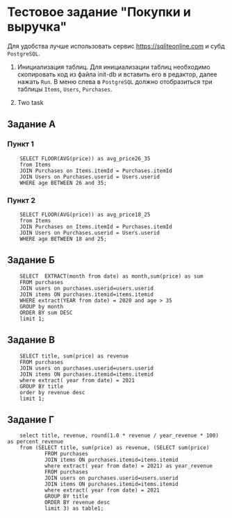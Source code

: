 # Тестовое задание "Покупки и выручка"
Для удобства лучше использовать сервис https://sqliteonline.com и субд `PostgreSQL`.

1. Инициализация таблиц.
Для инициализации таблиц необходимо скопировать код из файла init-db и вставить его в редактор, далее нажать `Run`.
В меню слева в `PostgreSQL` должно отобразиться три таблицы `Items`, `Users`, `Purchases`.

2. Two task


## Задание А
### Пункт 1
```
    SELECT FLOOR(AVG(price)) as avg_price26_35
    from Items
    JOIN Purchases on Items.itemId = Purchases.itemId
    JOIN Users on Purchases.userid = Users.userid
    WHERE age BETWEEN 26 and 35;
```
### Пункт 2
```
    SELECT FLOOR(AVG(price)) as avg_price18_25
    from Items
    JOIN Purchases on Items.itemId = Purchases.itemId
    JOIN Users on Purchases.userid = Users.userid
    WHERE age BETWEEN 18 and 25;
```
## Задание Б
```
    SELECT  EXTRACT(month from date) as month,sum(price) as sum
    FROM purchases
    JOIN users on purchases.userid=users.userid
    JOIN items ON purchases.itemid=items.itemid
    WHERE extract(YEAR from date) = 2020 and age > 35
    GROUP by month
    ORDER BY sum DESC
    limit 1;
```
## Задание В
```
    SELECT title, sum(price) as revenue
    FROM purchases
    JOIN users on purchases.userid=users.userid
    JOIN items ON purchases.itemid=items.itemid
    where extract( year from date) = 2021
    GROUP BY title
    order by revenue desc
    limit 1;
```
## Задание Г
```
    select title, revenue, round(1.0 * revenue / year_revenue * 100) as percent_revenue
    from (SELECT title, sum(price) as revenue, (SELECT sum(price) 
            FROM purchases
            JOIN items ON purchases.itemid=items.itemid
            where extract( year from date) = 2021) as year_revenue
            FROM purchases
            JOIN users on purchases.userid=users.userid
            JOIN items ON purchases.itemid=items.itemid
            where extract( year from date) = 2021
            GROUP BY title
            ORDER BY revenue desc
            limit 3) as table1;
```
